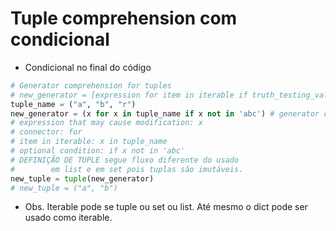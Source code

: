 # Tuple comprehension com condicional

- Condicional no final do código
```python
# Generator comprehension for tuples
# new_generator = [expression for item in iterable if truth_testing_value == True]
tuple_name = ("a", "b", "r")
new_generator = (x for x in tuple_name if x not in 'abc') # generator comprehension
# expression that may cause modification: x
# connector: for
# item in iterable: x in tuple_name
# optional condition: if x not in 'abc'
# DEFINIÇÃO DE TUPLE segue fluxo diferente do usado 
#        em list e em set pois tuplas são imutáveis.
new_tuple = tuple(new_generator) 
# new_tuple = ("a", "b")
```

- Obs. Iterable pode se tuple ou set ou list. Até mesmo o dict pode ser usado como iterable.